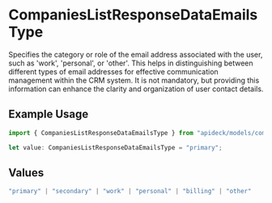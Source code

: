 # CompaniesListResponseDataEmailsType

Specifies the category or role of the email address associated with the user, such as 'work', 'personal', or 'other'. This helps in distinguishing between different types of email addresses for effective communication management within the CRM system. It is not mandatory, but providing this information can enhance the clarity and organization of user contact details.

## Example Usage

```typescript
import { CompaniesListResponseDataEmailsType } from "apideck/models/components";

let value: CompaniesListResponseDataEmailsType = "primary";
```

## Values

```typescript
"primary" | "secondary" | "work" | "personal" | "billing" | "other"
```
